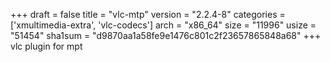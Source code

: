 +++
draft = false
title = "vlc-mtp"
version = "2.2.4-8"
categories = ['xmultimedia-extra', 'vlc-codecs']
arch = "x86_64"
size = "11996"
usize = "51454"
sha1sum = "d9870aa1a58fe9e1476c801c2f23657865848a68"
+++
vlc plugin for mpt